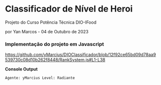 # Classificador de Nível de Heroi
Projeto do Curso Potência Técnica DIO-IFood

por Yan Marcos - 04 de Outubro de 2023

### Implementação do projeto em Javascript
https://github.com/yMarcius/DIOClassificador/blob/12f92ce65bd09d78aa9539730c08d10b262f8448/RankSystem.js#L1-L38

**Console Output**

```
Agente: yMarcius Level: Radiante
```
